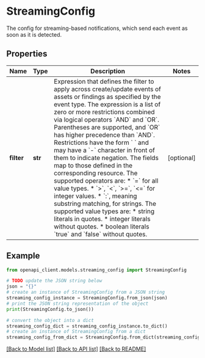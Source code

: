 # StreamingConfig

The config for streaming-based notifications, which send each event as soon as it is detected.

## Properties

Name | Type | Description | Notes
------------ | ------------- | ------------- | -------------
**filter** | **str** | Expression that defines the filter to apply across create/update events of assets or findings as specified by the event type. The expression is a list of zero or more restrictions combined via logical operators &#x60;AND&#x60; and &#x60;OR&#x60;. Parentheses are supported, and &#x60;OR&#x60; has higher precedence than &#x60;AND&#x60;. Restrictions have the form &#x60; &#x60; and may have a &#x60;-&#x60; character in front of them to indicate negation. The fields map to those defined in the corresponding resource. The supported operators are: * &#x60;&#x3D;&#x60; for all value types. * &#x60;&gt;&#x60;, &#x60;&lt;&#x60;, &#x60;&gt;&#x3D;&#x60;, &#x60;&lt;&#x3D;&#x60; for integer values. * &#x60;:&#x60;, meaning substring matching, for strings. The supported value types are: * string literals in quotes. * integer literals without quotes. * boolean literals &#x60;true&#x60; and &#x60;false&#x60; without quotes. | [optional] 

## Example

```python
from openapi_client.models.streaming_config import StreamingConfig

# TODO update the JSON string below
json = "{}"
# create an instance of StreamingConfig from a JSON string
streaming_config_instance = StreamingConfig.from_json(json)
# print the JSON string representation of the object
print(StreamingConfig.to_json())

# convert the object into a dict
streaming_config_dict = streaming_config_instance.to_dict()
# create an instance of StreamingConfig from a dict
streaming_config_from_dict = StreamingConfig.from_dict(streaming_config_dict)
```
[[Back to Model list]](../README.md#documentation-for-models) [[Back to API list]](../README.md#documentation-for-api-endpoints) [[Back to README]](../README.md)


